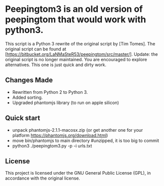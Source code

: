 # Peepingtom3 is an old version of peepingtom that would work with python3.
This script is a Python 3 rewrite of the original script by [Tim Tomes]. The original script can be found at [https://bitbucket.org/LaNMaSteR53/peepingtom/src/master/].
Update: the original script is no longer maintained. You are encouraged to explore alternatives. This one is just quick and dirty work.

## Changes Made
- Rewritten from Python 2 to Python 3.
- Added sorting.
- Upgraded phantomjs library (to run on apple silicon)

## Quick start
- unpack phantomjs-2.1.1-macosx.zip (or get another one for your platform https://phantomjs.org/download.html)
- move bin/phantomjs to main directory #unzipped, it is too big to commit
- python3 ./peepingtom3.py -p -i urls.txt

## License
This project is licensed under the GNU General Public License (GPL), in accordance with the original license.
